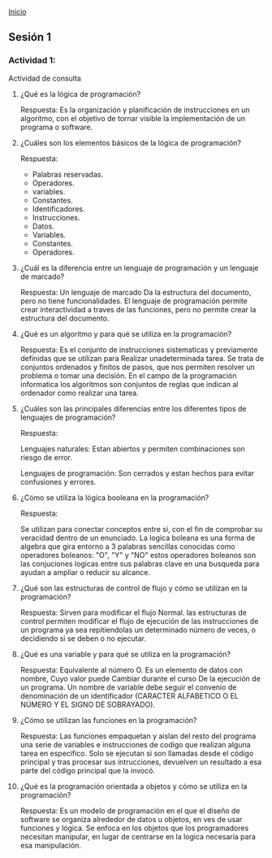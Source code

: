 <!-- No borrar o modificar -->
[Inicio](./index.md)

## Sesión 1 


### Actividad 1:

Actividad de consulta

1. ¿Qué es la lógica de programación?
    
    Respuesta: Es la organización y planificación de instrucciones en un algoritmo, con el objetivo de tornar visible  la implementación de un programa o software.

2. ¿Cuáles son los elementos básicos de la lógica de programación?

    Respuesta:
    * Palabras reservadas.
    * Operadores. 
    * variables. 
    * Constantes. 
    * Identificadores.
    * Instrucciones.
    * Datos.
    * Variables.
    * Constantes.
    * Operadores.

3. ¿Cuál es la diferencia entre un lenguaje de  programación y un lenguaje de marcado?

    Respuesta: Un lenguaje de marcado Da la estructura del documento, pero no tiene funcionalidades. El lenguaje de programación permite crear interactividad a traves de las funciones, pero no permite crear la estructura del documento.

4. ¿Qué es un algoritmo y para qué se utiliza en la programación?

    Respuesta: Es el conjunto de instrucciones sistematicas y previamente definidas que se utilizan para Realizar unadeterminada tarea. Se trata de conjuntos ordenados y finitos de pasos, que nos permiten resolver un problema o tomar una decisión. En el campo de la programación informatica los algoritmos son conjuntos de reglas que indican al ordenador como realizar una tarea.

5. ¿Cuáles son las principales diferencias entre los diferentes tipos de lenguajes de programación?

    Respuesta: 
    
    Lenguajes naturales: Estan abiertos y permiten combinaciones son riesgo de error.

    Lenguajes de programación: Son cerrados y estan hechos para evitar confusiones y errores.

6. ¿Cómo se utiliza la lógica booleana en la programación?

    Respuesta:

    Se utilizan para conectar conceptos entre si, con el fin de comprobar su veracidad dentro de un enunciado. La logica boleana es una forma de algebra que gira entorno a 3 palabras sencillas conocidas como operadores boleanos: "O", "Y" y "NO" estos operadores boleanos son las conjuciones logicas entre sus palabras clave en una busqueda para ayudan a ampliar o reducir su alcance.

7. ¿Qué son las estructuras de control de flujo y cómo se utilizan en la programación?

    Respuesta: Sirven para modificar el flujo Normal. las estructuras de control permiten modificar el flujo de ejecución de las instrucciones de un programa ya sea repitiendolas un determinado número de veces, o decidiendo si se deben o no ejecutar. 

8. ¿Qué es una variable y para qué se utiliza en la programación?

    Respuesta: Equivalente al número O. Es un elemento de datos con nombre, Cuyo valor puede Cambiar durante el curso De la ejecución de un programa. Un nombre de variable debe seguir el convenio de denominación de un identificador (CARACTER ALFABETICO O EL NÚMERO Y EL SIGNO DE SOBRAYADO). 

9. ¿Cómo se utilizan las funciones en la programación?

    Respuesta: Las funciones empaquetan y aislan del resto del programa una serie de variables e instrucciones de codigo que realizan alguna tarea en especifico. Solo se ejecutan si son llamadas desde el código principal y tras procesar sus intrucciones, devuelven un resultado a esa parte del código principal que la invocó.

10. ¿Qué es la programación orientada a objetos y cómo se utiliza en la programación?

    Respuesta: Es un modelo de programación en el que el diseño de software se organiza alrededor de datos u objetos, en ves de usar funciones y lógica. Se enfoca en los objetos que los programadores necesitan manipular, en lugar de centrarse en la logica necesaria para esa manipulación.









